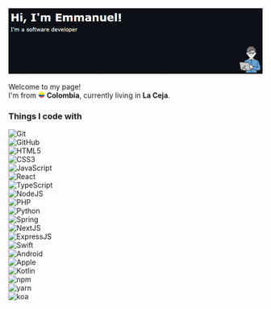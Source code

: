<img alt="Header" src="./5.png" />
<p>Welcome to my page! </br> I'm from <img src="./flag-for-colombia-svgrepo-com.svg" width="13"/> <b>Colombia</b>, currently living in <b>La Ceja</b>. </p>
<h3>Things I code with</h3>
<p>
  <img alt="Git" src="https://img.shields.io/badge/-Git-0D1117?style=flat-square&logo=git&logoColor=E85030" /><br />
  <img alt="GitHub" src="https://img.shields.io/badge/-github-0D1117?style=flat-square&logo=github&logoColor=ffffff" /><br />
  <img alt="HTML5" src="https://img.shields.io/badge/-HTML5-0D1117?style=flat-square&logo=html5&logoColor=f17901" /><br />
  <img alt="CSS3" src="https://img.shields.io/badge/-CSS3-0D1117?style=flat-square&logo=css3&logoColor=006FB4" /><br />
  <img alt="JavaScript" src="https://img.shields.io/badge/-JavaScript-0D1117?style=flat-square&logo=javascript&logoColor=EFD81C" /><br />
  <img alt="React" src="https://img.shields.io/badge/-React-0D1117?style=flat-square&logo=react&logoColor=00D8FB" /><br />
  <img alt="TypeScript" src="https://img.shields.io/badge/-TypeScript-0D1117?style=flat-square&logo=typescript&logoColor=0077C8" /><br />
  <img alt="NodeJS" src="https://img.shields.io/badge/-NodeJS-0D1117?style=flat-square&logo=Node.js&logoColor=88C100" /><br />
  <img alt="PHP" src="https://img.shields.io/badge/-PHP-0D1117?style=flat-square&logo=php&logoColor=4E5B91" /><br />
  <img alt="Python" src="https://img.shields.io/badge/-Python-0D1117?style=flat-square&logo=python&logoColor=7D94F5" /><br />
  <img alt="Spring" src="https://img.shields.io/badge/-Spring-0D1117?style=flat-square&logo=spring&logoColor=6BB03E" /><br />
  <img alt="NextJS" src="https://img.shields.io/badge/-NextJS-0D1117?style=flat-square&logo=Next.js&logoColor=ffffff" /><br />
  <img alt="ExpressJS" src="https://img.shields.io/badge/-ExpressJS-0D1117?style=flat-square&logo=express&logoColor=ffffff" /><br />
  <img alt="Swift" src="https://img.shields.io/badge/-Swift-0D1117?style=flat-square&logo=swift&logoColor=F29C39" /><br />
  <img alt="Android" src="https://img.shields.io/badge/-Android-0D1117?style=flat-square&logo=android&logoColor=97C900" /><br />
  <img alt="Apple" src="https://img.shields.io/badge/-Apple-0D1117?style=flat-square&logo=apple&logoColor=ffffff" /><br />
  <img alt="Kotlin" src="https://img.shields.io/badge/-Kotlin-0D1117?style=flat-square&logo=kotlin&logoColor=ffffff" /><br />
  <img alt="npm" src="https://img.shields.io/badge/-npm-0D1117?style=flat-square&logo=npm&logoColor=C50001" /><br />
  <img alt="yarn" src="https://img.shields.io/badge/-yarn-0D1117?style=flat-square&logo=yarn&logoColor=2B8CB8" /><br />
  <img alt="koa" src="https://img.shields.io/badge/-Koa-0D1117?style=flat-square&logo=koa&logoColor=ffffff" /><br />

</p>
